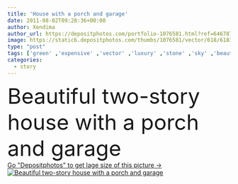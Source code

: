 ```yaml
---
title: 'House with a porch and garage'
date: 2011-08-02T09:28:36+00:00
author: Xendima
author_url: https://depositphotos.com/portfolio-1076581.html?ref=64678756
image: https://static6.depositphotos.com/thumbs/1076581/vector/618/6183717/api_thumb_450.jpg?forcejpeg=true
type: "post"
tags: ['green' ,'expensive' ,'vector' ,'luxury' ,'stone' ,'sky' ,'beautiful' ,'new' ,'lawn' ,'life' ,'fall' ,'family' ,'modern' ,'architecture' ,'building' ,'construction' ,'estate' ,'exterior' ,'house' ,'window' ,'real' ,'dwelling' ,'home' ,'roof' ,'with' ,'cottage' ,'door' ,'finance' ,'mortgage' ,'property' ,'brick' ,'floor' ,'suburban' ,'front' ,'district' ,'area' ,'residence' ,'concrete' ,'residential' ,'landscaped' ,'dreams' ,'garage' ,'entrance' ,'driveway' ,'neat' ,'Suburb' ,'community' ,'realtor' ,'yard' ,'porch' ]
categories: 
  - story
---
```

<div aling="center">
            <font size="60"> Beautiful two-story house with a porch and garage</font>   
</div>
<div>
    <a href='https://static6.depositphotos.com/thumbs/1076581/vector/618/6183717/api_thumb_450.jpg?forcejpeg=true?ref=64678756' target=_blank > Go "Depositphotos" to get lage size of this picture ->
        <img href='https://static6.depositphotos.com/thumbs/1076581/vector/618/6183717/api_thumb_450.jpg?forcejpeg=true?ref=64678756' src='https://static6.depositphotos.com/1076581/618/v/950/depositphotos_6183717-stock-illustration-house-with-a-porch-and.jpg?forcejpeg=true' alt='Beautiful two-story house with a porch and garage' >
    </a>
</div>

